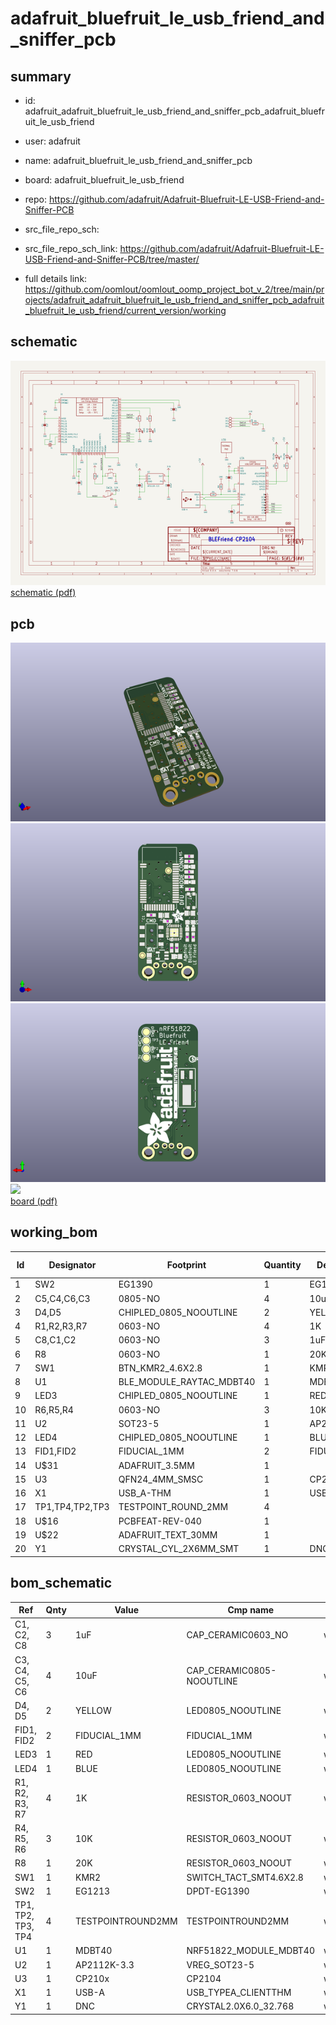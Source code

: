 # adafruit_bluefruit_le_usb_friend_and_sniffer_pcb
 
## summary 
* id: adafruit_adafruit_bluefruit_le_usb_friend_and_sniffer_pcb_adafruit_bluefruit_le_usb_friend
* user: adafruit
* name: adafruit_bluefruit_le_usb_friend_and_sniffer_pcb
* board: adafruit_bluefruit_le_usb_friend
* repo: https://github.com/adafruit/Adafruit-Bluefruit-LE-USB-Friend-and-Sniffer-PCB



* src_file_repo_sch: 
* src_file_repo_sch_link: https://github.com/adafruit/Adafruit-Bluefruit-LE-USB-Friend-and-Sniffer-PCB/tree/master/
* full details link: https://github.com/oomlout/oomlout_oomp_project_bot_v_2/tree/main/projects/adafruit_adafruit_bluefruit_le_usb_friend_and_sniffer_pcb_adafruit_bluefruit_le_usb_friend/current_version/working  

## schematic  
![](working_schematic_600.png)  
[schematic (pdf)](working_schematic.pdf) 






















## pcb  
![](working_3d_600.png) 
![](working_3d_front_600.png)  
![](working_3d_back_600.png)  
![](working_600.png)  
[board (pdf)](working.pdf)  

## working_bom
| Id | Designator | Footprint | Quantity | Designation | Supplier and ref |  | None | 
| --- | --- | --- | --- | --- | --- | --- | --- | 
| 1 | SW2 | EG1390 | 1 | EG1213 |  |  | [''] | 
| 2 | C5,C4,C6,C3 | 0805-NO | 4 | 10uF |  |  | [''] | 
| 3 | D4,D5 | CHIPLED_0805_NOOUTLINE | 2 | YELLOW |  |  | [''] | 
| 4 | R1,R2,R3,R7 | 0603-NO | 4 | 1K |  |  | [''] | 
| 5 | C8,C1,C2 | 0603-NO | 3 | 1uF |  |  | [''] | 
| 6 | R8 | 0603-NO | 1 | 20K |  |  | [''] | 
| 7 | SW1 | BTN_KMR2_4.6X2.8 | 1 | KMR2 |  |  | [''] | 
| 8 | U1 | BLE_MODULE_RAYTAC_MDBT40 | 1 | MDBT40 |  |  | [''] | 
| 9 | LED3 | CHIPLED_0805_NOOUTLINE | 1 | RED |  |  | [''] | 
| 10 | R6,R5,R4 | 0603-NO | 3 | 10K |  |  | [''] | 
| 11 | U2 | SOT23-5 | 1 | AP2112K-3.3 |  |  | [''] | 
| 12 | LED4 | CHIPLED_0805_NOOUTLINE | 1 | BLUE |  |  | [''] | 
| 13 | FID1,FID2 | FIDUCIAL_1MM | 2 | FIDUCIAL_1MM |  |  | [''] | 
| 14 | U$31 | ADAFRUIT_3.5MM | 1 |  |  |  | [''] | 
| 15 | U3 | QFN24_4MM_SMSC | 1 | CP210x |  |  | [''] | 
| 16 | X1 | USB_A-THM | 1 | USB-A |  |  | [''] | 
| 17 | TP1,TP4,TP2,TP3 | TESTPOINT_ROUND_2MM | 4 |  |  |  | [''] | 
| 18 | U$16 | PCBFEAT-REV-040 | 1 |  |  |  | [''] | 
| 19 | U$22 | ADAFRUIT_TEXT_30MM | 1 |  |  |  | [''] | 
| 20 | Y1 | CRYSTAL_CYL_2X6MM_SMT | 1 | DNC |  |  | [''] | 


## bom_schematic
| Ref | Qnty | Value | Cmp name | Footprint | Description | Vendor | DNP | 
| --- | --- | --- | --- | --- | --- | --- | --- | 
| C1, C2, C8 | 3 | 1uF | CAP_CERAMIC0603_NO | working:0603-NO |  |  |  | 
| C3, C4, C5, C6 | 4 | 10uF | CAP_CERAMIC0805-NOOUTLINE | working:0805-NO |  |  |  | 
| D4, D5 | 2 | YELLOW | LED0805_NOOUTLINE | working:CHIPLED_0805_NOOUTLINE |  |  |  | 
| FID1, FID2 | 2 | FIDUCIAL_1MM | FIDUCIAL_1MM | working:FIDUCIAL_1MM |  |  |  | 
| LED3 | 1 | RED | LED0805_NOOUTLINE | working:CHIPLED_0805_NOOUTLINE |  |  |  | 
| LED4 | 1 | BLUE | LED0805_NOOUTLINE | working:CHIPLED_0805_NOOUTLINE |  |  |  | 
| R1, R2, R3, R7 | 4 | 1K | RESISTOR_0603_NOOUT | working:0603-NO |  |  |  | 
| R4, R5, R6 | 3 | 10K | RESISTOR_0603_NOOUT | working:0603-NO |  |  |  | 
| R8 | 1 | 20K | RESISTOR_0603_NOOUT | working:0603-NO |  |  |  | 
| SW1 | 1 | KMR2 | SWITCH_TACT_SMT4.6X2.8 | working:BTN_KMR2_4.6X2.8 |  |  |  | 
| SW2 | 1 | EG1213 | DPDT-EG1390 | working:EG1390 |  |  |  | 
| TP1, TP2, TP3, TP4 | 4 | TESTPOINTROUND2MM | TESTPOINTROUND2MM | working:TESTPOINT_ROUND_2MM |  |  |  | 
| U1 | 1 | MDBT40 | NRF51822_MODULE_MDBT40 | working:BLE_MODULE_RAYTAC_MDBT40 |  |  |  | 
| U2 | 1 | AP2112K-3.3 | VREG_SOT23-5 | working:SOT23-5 |  |  |  | 
| U3 | 1 | CP210x | CP2104 | working:QFN24_4MM_SMSC |  |  |  | 
| X1 | 1 | USB-A | USB_TYPEA_CLIENTTHM | working:USB_A-THM |  |  |  | 
| Y1 | 1 | DNC | CRYSTAL2.0X6.0_32.768 | working:CRYSTAL_CYL_2X6MM_SMT |  |  |  | 



